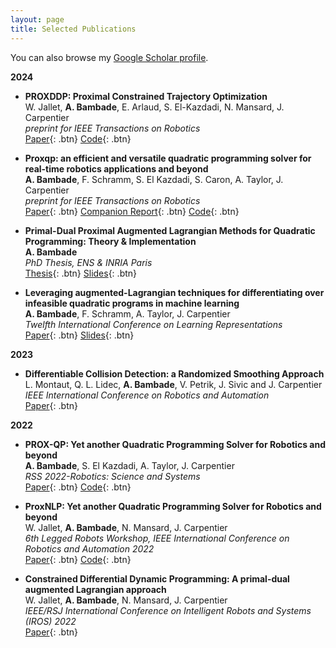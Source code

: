 ```yaml
---
layout: page
title: Selected Publications
---
```


You can also browse my <a href="https://scholar.google.com/citations?hl=fr&user=JfnD2T8AAAAJ" target="_blank">Google Scholar profile</a>.
<br />

**2024**

- **PROXDDP: Proximal Constrained Trajectory Optimization**  
  W. Jallet, **A. Bambade**, E. Arlaud, S. El-Kazdadi, N. Mansard, J. Carpentier <br />
  *preprint for IEEE Transactions on Robotics*<br /> 
  [Paper](https://inria.hal.science/hal-04332348v1/document){: .btn} 
  [Code](https://github.com/Simple-Robotics/aligator){: .btn} 

- **Proxqp: an efficient and versatile quadratic programming solver for real-time robotics applications and beyond**  
  **A. Bambade**, F. Schramm, S. El Kazdadi, S. Caron, A. Taylor, J. Carpentier <br />
  *preprint for IEEE Transactions on Robotics* <br />
  [Paper](https://inria.hal.science/hal-04198663/){: .btn} 
  [Companion Report](https://inria.hal.science/hal-04196897/document){: .btn} 
  [Code](https://github.com/Simple-Robotics/proxsuite){: .btn} 

- **Primal-Dual Proximal Augmented Lagrangian Methods for Quadratic Programming: Theory & Implementation**  
  **A. Bambade**  
  *PhD Thesis, ENS & INRIA Paris*  
  [Thesis](/static/pdf/Thesis_avec_resume_fr_Antoine_Bambade.pdf){: .btn} 
  [Slides](/static/ppt/phd_defense.pdf){: .btn} 

- **Leveraging augmented-Lagrangian techniques for differentiating over infeasible quadratic programs in machine learning**  
  **A. Bambade**, F. Schramm, A. Taylor, J. Carpentier  <br /> 
  *Twelfth International Conference on Learning Representations*  
  [Paper](https://openreview.net/pdf?id=YCPDFfmkFr){: .btn} 
  [Slides](/static/ppt/iclr_2024.pdf){: .btn} 

**2023**

- **Differentiable Collision Detection: a Randomized Smoothing Approach**  
  L. Montaut, Q. L. Lidec, **A. Bambade**, V. Petrik, J. Sivic and J. Carpentier<br />
  *IEEE International Conference on Robotics and Automation*  
  [Paper](https://ieeexplore.ieee.org/abstract/document/10160251){: .btn}

**2022**

- **PROX-QP: Yet another Quadratic Programming Solver for Robotics and beyond**  
  **A. Bambade**, S. El Kazdadi, A. Taylor, J. Carpentier  
  *RSS 2022-Robotics: Science and Systems*<br /> 
  [Paper](https://inria.hal.science/hal-03683733/){: .btn} 
  [Code](https://github.com/Simple-Robotics/proxsuite){: .btn} 

- **ProxNLP: Yet another Quadratic Programming Solver for Robotics and beyond**  
  W. Jallet, **A. Bambade**, N. Mansard, J. Carpentier  <br />
  *6th Legged Robots Workshop, IEEE International Conference on Robotics and Automation 2022*  
  [Paper](https://inria.hal.science/hal-03683733/){: .btn} 
  [Code](https://github.com/Simple-Robotics/proxsuite-nlp){: .btn} 


- **Constrained Differential Dynamic Programming: A primal-dual augmented Lagrangian approach**  
  W. Jallet, **A. Bambade**, N. Mansard, J. Carpentier  <br />
  *IEEE/RSJ International Conference on Intelligent Robots and Systems (IROS) 2022*  
  [Paper](https://ieeexplore.ieee.org/abstract/document/9981586){: .btn} 

<br /> 


